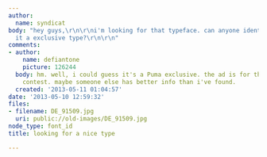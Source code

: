 ```yaml
---
author:
  name: syndicat
body: "hey guys,\r\n\r\ni'm looking for that typeface. can anyone identify it or is
  it a exclusive type?\r\n\r\n"
comments:
- author:
    name: defiantone
    picture: 126244
  body: hm. well, i could guess it's a Puma exclusive. the ad is for their design
    contest. maybe someone else has better info than i've found.
  created: '2013-05-11 01:04:57'
date: '2013-05-10 12:59:32'
files:
- filename: DE_91509.jpg
  uri: public://old-images/DE_91509.jpg
node_type: font_id
title: looking for a nice type

---
```

